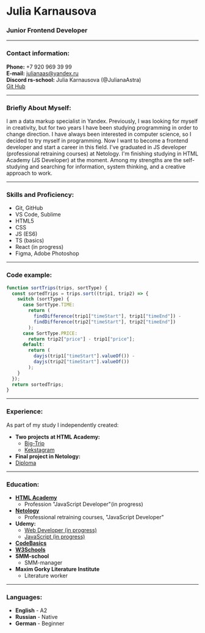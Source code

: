 # Julia Karnausova

### Junior Frontend Developer

---

### Contact information:

**Phone:** +7 920 969 39 99  
**E-mail:** julianaas@yandex.ru  
**Discord rs-school:** Julia Karnausova (@JulianaAstra)  
[Git Hub](https://github.com/JulianaAstra)

---

### Briefly About Myself:

I am a data markup specialist in Yandex. Previously, I was looking for myself in creativity, but for two years I have been studying programming in order to change direction. I have always been interested in computer science, so I decided to try myself in programming. Now I want to become a frontend developer and start a career in this field. I've graduated in JS developer (professional retraining courses) at Netology. I'm finishing studying in HTML Academy (JS Developer) at the moment. Among my strengths are the self-studying and searching for information, system thinking, and a creative approach to work.

---

### Skills and Proficiency:

- Git, GitHub
- VS Code, Sublime
- HTML5
- CSS
- JS (ES6)
- TS (basics)
- React (in progress)
- Figma, Adobe Photoshop

---

### Code example:

```javascript
function sortTrips(trips, sortType) {
  const sortedTrips = trips.sort((trip1, trip2) => {
    switch (sortType) {
      case SortType.TIME:
        return (
          findDifference(trip1["timeStart"], trip1["timeEnd"]) -
          findDifference(trip2["timeStart"], trip2["timeEnd"])
        );
      case SortType.PRICE:
        return trip2["price"] - trip1["price"];
      default:
        return (
          dayjs(trip1["timeStart"].valueOf()) -
          dayjs(trip2["timeStart"].valueOf())
        );
    }
  });
  return sortedTrips;
}
```

---

### Experience:

As part of my study I independently created:

- **Two projects at HTML Academy:**
  - [Big-Trip](https://github.com/JulianaAstra/Big-Trip)
  - [Kekstagram](https://github.com/JulianaAstra/Kekstagram)
- **Final project in Netology:**
- [Diploma](https://github.com/JulianaAstra/Netology-Diploma)

---

### Education:

- **[HTML Academy](https://htmlacademy.ru/profile/karnausova)**
  - Profession "JavaScript Developer"(in progress)
- **[Netology](https://netology.ru/)**
  - Professional retraining courses, "JavaScript Developer"
- **Udemy:**
  - [Web Developer (in progress)](https://www.udemy.com/course/the-complete-web-developer-zero-to-mastery/)
  - [JavaScript (in progress)](https://www.udemy.com/course/javascript-zero-to-junior-developer/)
- **[CodeBasics](https://ru.code-basics.com/)**
- **[W3Schools](https://www.w3schools.com/)**
- **SMM-school**
  - SMM-manager
- **Maxim Gorky Literature Institute**
  - Literature worker

---

### Languages:

- **English** - A2
- **Russian** - Native
- **German** - Beginner
